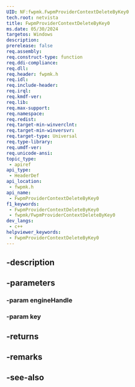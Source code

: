 ```yaml
---
UID: NF:fwpmk.FwpmProviderContextDeleteByKey0
tech.root: netvista
title: FwpmProviderContextDeleteByKey0
ms.date: 05/30/2024
targetos: Windows
description: 
prerelease: false
req.assembly: 
req.construct-type: function
req.ddi-compliance: 
req.dll: 
req.header: fwpmk.h
req.idl: 
req.include-header: 
req.irql: 
req.kmdf-ver: 
req.lib: 
req.max-support: 
req.namespace: 
req.redist: 
req.target-min-winverclnt: 
req.target-min-winversvr: 
req.target-type: Universal
req.type-library: 
req.umdf-ver: 
req.unicode-ansi: 
topic_type:
 - apiref
api_type:
 - HeaderDef
api_location:
 - fwpmk.h
api_name:
 - FwpmProviderContextDeleteByKey0
f1_keywords:
 - FwpmProviderContextDeleteByKey0
 - fwpmk/FwpmProviderContextDeleteByKey0
dev_langs:
 - c++
helpviewer_keywords:
 - FwpmProviderContextDeleteByKey0
---
```


## -description

## -parameters

### -param engineHandle

### -param key

## -returns

## -remarks

## -see-also


